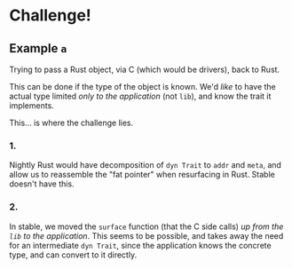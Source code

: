 # Challenge!

## Example `a`

Trying to pass a Rust object, via C (which would be drivers), back to Rust.

This can be done if the type of the object is known. We'd *like* to have the actual type limited *only to the application* (not `lib`), and know the trait it implements.

This... is where the challenge lies.

### 1.

Nightly Rust would have decomposition of `dyn Trait` to `addr` and `meta`, and allow us to reassemble the "fat pointer" when resurfacing in Rust. Stable doesn't have this.

### 2.

In stable, we moved the `surface` function (that the C side calls) *up from the `lib` to the application*. This seems to be possible, and takes away the need for an intermediate `dyn Trait`, since the application knows the concrete type, and can convert to it directly.
